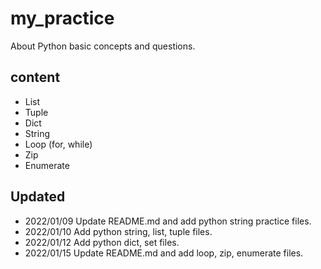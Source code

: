 # my_practice
About Python basic concepts and questions.

## content
+ List
+ Tuple
+ Dict
+ String
+ Loop (for, while)
+ Zip
+ Enumerate

## Updated 
+ 2022/01/09 Update README.md and add python string practice files.
+ 2022/01/10 Add python string, list, tuple files.
+ 2022/01/12 Add python dict, set files.
+ 2022/01/15 Update README.md and add loop, zip, enumerate files.


